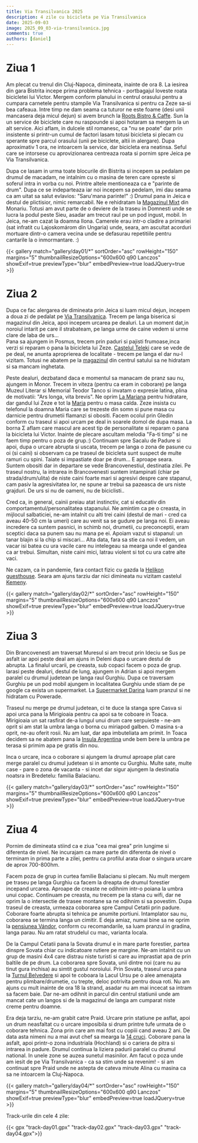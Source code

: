 ```yaml
---
title: Via Transilvanica 2025
description: 4 zile cu bicicleta pe Via Transilvanica
date: 2025-09-03
image: 2025_09_03-via-transilvanica.jpg
comments: true
authors: [daniel]
---
```


# Ziua 1

Am plecat cu trenul din Cluj-Napoca, dimineata, inainte de ora 8. La iesirea din gara Bistrita incepe prima problema tehnica - portbagajul loveste roata bicicletei lui Victor.
Mergem conform planului in centrul orasului pentru a cumpara carnetele pentru stampile Via Transilvanica si pentru ca Zeze sa-si bea cafeaua. 
Intre timp ne dam seama ca tuturor ne este foame (desi unii mancasera deja micul dejun) si avem brunch la [Roots Bistro & Caffe](https://www.rootsbistro.ro/). 
Sun la un service de biciclete care nu raspounde si apoi hotaram sa mergem la un alt service. 
Aici aflam, in dulcele stil romanesc, ca "nu se poate" dar prin insistente si printr-un cumul de factori lasam totusi bicicleta si plecam cu sperante spre parcul orasului (unii pe biciclete, altii in alergare).
Dupa aproximativ 1 ora, ne intoarcem la service, dar bicicleta era neatinsa. Seful care se intorsese cu aprovizionarea centreaza roata si pornim spre Jeica pe Via Transilvanica.

Dupa ce lasam in urma toate blocurile din Bistrita si incepem sa pedalam pe drumul de macadam, ne intalnim cu o masina de teren care opreste si soferul intra in vorba cu noi. Printre altele mentioneaza ca e "parinte de drum".
Dupa ce se indeparteaza iar noi incepem sa pedelam, imi dau seama ca am uitat sa salut evlavios: "Saru'mana parinte!" :)
Drumul pana in Jeica e destul de plictisior, nimic remarcabil. Ne e rehidratam la [Magazinul Mixt](https://maps.app.goo.gl/hzVPb6cQ6jN4qULk6) din Monariu. Totusi am avut parte de o deviere de la traseu in Domnesti unde se lucra la podul peste Sieu, asadar am trecut raul pe un pod ingust, mobil.
In Jeica, ne-am cazat la doamna Ilona. Camerele erau intr-o cladire a primariei (sat infratit cu Lajoskomárom din Ungaria) unde, seara, am ascultat acorduri mortuare dintr-o camera vecina unde se defasurau repetitiile pentru cantarile la o inmormantare. :)

{{< gallery match="gallery/day01/*" sortOrder="asc" rowHeight="150" margins="5" thumbnailResizeOptions="600x600 q90 Lanczos" showExif=true previewType="blur" embedPreview=true loadJQuery=true >}}

# Ziua 2

Dupa ce fac alergarea de dimineata prin Jeica si luam micul dejun, incepem a doua zi de pedalat pe [Via Transilvanica](https://www.viatransilvanica.com/).
Trecem pe langa biserica si magazinul din Jeica, apoi incepem urcarea pe dealuri. La un moment dat,in noroiul intarit pe care il strabateam, pe langa urme de caine vedem si urme clare de laba de urs...  
Pana sa ajungem in Posmus, trecem prin paduri si pajisti frumoase,inca verzi si reparam o pana la bicicleta lui Zeze. 
[Castelul Teleki](https://maps.app.goo.gl/n5YjEwyZzWCzbNi37) care se vede de pe deal, ne anunta aproprierea de localitate - trecem pe langa el dar nu-l vizitam. 
Totusi ne abatem pe la [magazinul](https://maps.app.goo.gl/pRYmTvFaVtzxdyey9) din centrul satului sa ne hidratam si sa mancam inghetata.

Peste dealuri, dezbatand daca e momentul sa manacam de pranz sau nu, ajungem in Monor. 
Trecem in viteza (pentru ca eram in coborare) pe langa Muzeul Literar si Memorial Teodor Tanco si invatam o expresie latina, plina de motivatii: "Ars longa, vita brevis".
Ne oprim [La Mariana](https://maps.app.goo.gl/VTsRHwvcTft5QXTr9) pentru hidratare, dar gandul lui Zeze e tot la [Maria](https://maps.app.goo.gl/YNfp1enpRthbBDV67) pentru o masa calda.
Zeze insista cu telefonul la doamna Maria care se trezeste din somn si pune masa cu darnicie pentru drumetii flamanzi si obositi.
Facem ocolul prin Gledin conform cu traseul si apoi urcam pe deal in soarele domol de dupa masa. 
La borna Σ aflam care mascul are acest tip de personalitate si reparam o pana la bicicleta lui Victor. Inainte de plecare ascultam melodia "Fa-ti timp" si ne faem timp pentru o poza de grup.:)
Continuam spre Sacalu de Padure si apoi, dupa o urcare abrupta si uscata, trecem pe langa o zona de pasune cu oi (si caini) si observam ca pe traseul de bicicleta sunt suspect de multe ramuri cu spini. Taiate si impastiate doar pe drum... 
E aproape seara. Suntem obositi dar in departare se vede Brancovenestiul, destinatia zilei. Pe traseul nostru, la intrarea in Brancovenesti suntem intampinati (chiar pe strada/drum/ulita) de niste caini foarte mari si agresivi despre care stapanul, cam pasiv la agresivitatea lor, ne spune ar trebui sa pazeasca de urs niste grajduri. De urs si nu de oameni, nu de biciclisti..

Cred ca, in general, cainii preiau atat instinctiv, cat si educativ din comportamentul/personalitatea stapanului. 
Ne amintim ca pe o creasta, in mijlocul salbaticiei, ne-am intalnit cu alti trei caini (destul de mari - cred ca aveau 40-50 cm la umeri) care au venit sa se gudure pe langa noi. Ei aveau incredere ca suntem pasnici, in schimb noi, drumetii, cu preconceptii, eram sceptici daca sa punem sau nu mana pe ei. 
Apoiam vazut si stapanul: un tanar blajin si la chip si miscari...
Alta data, fara sa stie ca noi il vedem, un vacar isi batea cu ura vacile care nu intelegeau sa mearga unde el gandea ca ar trebui. Simultan, niste caini mici, latrau violent si tot cu ura catre alte vaci.

Ne cazam, ca in pandemie, fara contact fizic cu gazda la [Helikon guesthouse](https://maps.app.goo.gl/bS3UJZfDqmy5S5i38). Seara am ajuns tarziu dar nici dimineata nu vizitam castelul [Kemeny](https://www.marosvecs.com/).

{{< gallery match="gallery/day02/*" sortOrder="asc" rowHeight="150" margins="5" thumbnailResizeOptions="600x600 q90 Lanczos" showExif=true previewType="blur" embedPreview=true loadJQuery=true >}}

# Ziua 3

Din Brancovenesti am traversat Muresul si am trecut prin Ideciu se Sus pe asfalt iar apoi peste deal am ajuns in Deleni dupa o urcare destul de abrupta. La finalul urcarii, pe creasta, sub copaci facem o poza de grup.
Iarasi peste dealuri, destul de lung, ajungem in Adrian si apoi mergem  paralel cu drumul judetean pe langa raul Gurghiu.
Dupa ce traversam Gurghiu pe un pod mobil ajungem in localitatea Gurghiu unde stiam de pe google ca exista un supermarket.
La [Supermarket Darina](https://maps.app.goo.gl/A81HLYbvwLGGva257) luam pranzul si ne hidratam cu Powerade.

Traseul nu merge pe drumul judetean, ci te duce la stanga spre Casva si apoi urca pana la Mirigioaia pentru ca apoi sa te coboare in Toaca. 
Mirigioaia un sat rasfirat de-a lungul unui drum care serpuieste - ne-am oprit si am stat la umbra langa o borna cu miriapod galben. O masina s-a oprit, ne-au oferit rosii. Nu am luat, dar apa imbuteliata am primit.
In Toaca decidem sa ne abatem pana la [Insula Argentina](https://maps.app.goo.gl/p1DovCVFPGm6nbFf8) unde bem bere la umbra pe terasa si primim apa pe gratis din nou.

Inca o urcare, inca o coborare si ajungem la drumul aproape plat care merge paralel cu drumul judetean si in amonte cu Gurghiu. 
Multe sate, multe case - pare o zona de vacanta - si incet dar sigur ajungem la destinatia noatsra in Bredetelu: familia Balacianu.

{{< gallery match="gallery/day03/*" sortOrder="asc" rowHeight="150" margins="5" thumbnailResizeOptions="600x600 q90 Lanczos" showExif=true previewType="blur" embedPreview=true loadJQuery=true >}}

# Ziua 4

Pornim de dimineata stiind ca e ziua "cea mai grea" prin lungime si diferenta de nivel. 
Ne incurajam ca mare parte din diferenta de nivel o terminam in prima parte a zilei, pentru ca profilul arata doar o singura urcare de aprox 700-800hm.

Facem poza de grup in curtea familie Balacianu si plecam. Nu mult mergem pe traseu pe langa Gurghiu ca facem la dreapta de drumul forestier incepand urcarea.
Aproape de creaste ne odihnim intr-o poiana la umbra unui copac. Continuam pe creasta, nu trecem pe la stana cu wifi, dar ne oprim la o intersectie de trasee montane sa ne odihnim si sa povestim. 
Dupa traseul de creasta, urmeaza coborarea spre Campul Cetatii prin padure. Coborare foarte abrupta si tehnica pe anumite portiuni. Intamplator sau nu, coborarea se termina langa un cimitir.
E deja amiaz, numai bine sa ne oprim la [pensiunea Vándor](https://maps.app.goo.gl/y66rgfqoiBHAXV8PA), conform cu recomandarile, sa luam pranzul in gradina, langa parau. Nu am ratat strudelul cu mac, varianta locala.

De la Campul Cetatii pana la Sovata drumul e in mare parte forestier, partea dinspre Sovata chiar cu indicatoare rutiere pe margine. 
Ne-am intalnit cu un grup de masini 4x4 care distrau niste turisti si care au imprastiat apa de prin baltile de pe drum. La coborarea spre Sovata, unii dintre noi (care nu au tinut gura inchisa) au simtit gustul noroiului.
Prin Sovata, traseul urca pana la [Turnul Belvedere](https://maps.app.goo.gl/v3MtisXdDYeTmGGQA) si apoi te coboara la Lacul Ursu pe o alee amenajata pentru plimbare/drumetie, cu trepte, deloc potrivita pentru doua roti.
Nu am ajuns cu mult inainte de ora 18 la strand, asadar nu am mai incecat sa intram sa facem baie.
Dar ne-am odihnit in parcul din centrul statiunii unde am mancat cate un langos si de la magazinul de langa am cumparat niste creme pentru doamne.

Era deja tarziu, ne-am grabit catre Praid. Urcare prin statiune pe asflat, apoi un drum neasfaltat cu o urcare imposibila si drum printre tufe urmata de o coborare tehnica.
Zona prin care am mai fost cu copiii cand aveau 2 ani. De data asta nimeni nu a mai avut chef sa mearga la [14 cruci](https://maps.app.goo.gl/Br9dXoCT54aARGxu7).
Coborare pana la asfalt, apoi printr-o zona industriala (Hochland) si o cariera de pitra si intrarea in padure. Drumul continua la liziera padurii paralel cu drumul national. In unele zone se auzea sunetul masinilor.
Am facut o poza unde am iesit de pe Via Transilvanica - ca sa stim unde sa revenim! - si am continuat spre Praid unde ne astepta de cateva minute Alina cu masina ca sa ne intoarcem la Cluj-Napoca.

{{< gallery match="gallery/day04/*" sortOrder="asc" rowHeight="150" margins="5" thumbnailResizeOptions="600x600 q90 Lanczos" showExif=true previewType="blur" embedPreview=true loadJQuery=true >}}

Track-urile din cele 4 zile:

{{< gpx "track-day01.gpx" "track-day02.gpx" "track-day03.gpx" "track-day04.gpx">}}
